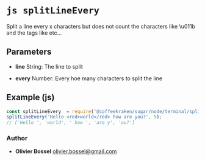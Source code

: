 


<!-- @namespace    sugar.node.terminal -->

# ```js splitLineEvery ```


Split a line every x characters but does not count the characters like \u011b and the tags like <red> etc...

## Parameters

- **line**  String: The line to split

- **every**  Number: Every hoe many characters to split the line



## Example (js)

```js
const splitLineEvery  = require('@coffeekraken/sugar/node/terminal/splitLineEvery');
splitLineEvery('Hello <red>world</red> how are you?', 5);
// ['Hello ', 'world', ' how ', 'are y', 'ou?']
```


### Author
- **Olivier Bossel** <a href="mailto:olivier.bossel@gmail.com">olivier.bossel@gmail.com</a> 



